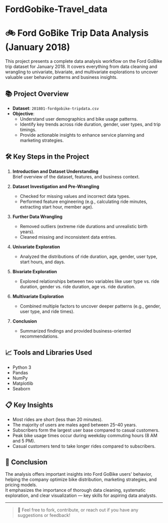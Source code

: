 # FordGobike-Travel_data

# 🚲 Ford GoBike Trip Data Analysis (January 2018)

This project presents a complete data analysis workflow on the Ford GoBike trip dataset for January 2018. It covers everything from data cleaning and wrangling to univariate, bivariate, and multivariate explorations to uncover valuable user behavior patterns and business insights.

## 📚 Project Overview

- **Dataset**: `201801-fordgobike-tripdata.csv`
- **Objective**:  
  - Understand user demographics and bike usage patterns.
  - Identify key trends across ride duration, gender, user types, and trip timings.
  - Provide actionable insights to enhance service planning and marketing strategies.

## 🛠 Key Steps in the Project

1. **Introduction and Dataset Understanding**  
   Brief overview of the dataset, features, and business context.

2. **Dataset Investigation and Pre-Wrangling**  
   - Checked for missing values and incorrect data types.
   - Performed feature engineering (e.g., calculating ride minutes, extracting start hour, member age).

3. **Further Data Wrangling**  
   - Removed outliers (extreme ride durations and unrealistic birth years).
   - Cleaned missing and inconsistent data entries.

4. **Univariate Exploration**  
   - Analyzed the distributions of ride duration, age, gender, user type, start hours, and days.

5. **Bivariate Exploration**  
   - Explored relationships between two variables like user type vs. ride duration, gender vs. ride duration, age vs. ride duration.

6. **Multivariate Exploration**  
   - Combined multiple factors to uncover deeper patterns (e.g., gender, user type, and ride times).

7. **Conclusion**  
   - Summarized findings and provided business-oriented recommendations.

## 📈 Tools and Libraries Used

- Python 3
- Pandas
- NumPy
- Matplotlib
- Seaborn

## 📋 Key Insights

- Most rides are short (less than 20 minutes).
- The majority of users are males aged between 25–40 years.
- Subscribers form the largest user base compared to casual customers.
- Peak bike usage times occur during weekday commuting hours (8 AM and 5 PM).
- Casual customers tend to take longer rides compared to subscribers.

## 📌 Conclusion

The analysis offers important insights into Ford GoBike users' behavior, helping the company optimize bike distribution, marketing strategies, and pricing models.  
It emphasizes the importance of thorough data cleaning, systematic exploration, and clear visualization — key skills for aspiring data analysts.

---

> 💬 Feel free to fork, contribute, or reach out if you have any suggestions or feedback!

